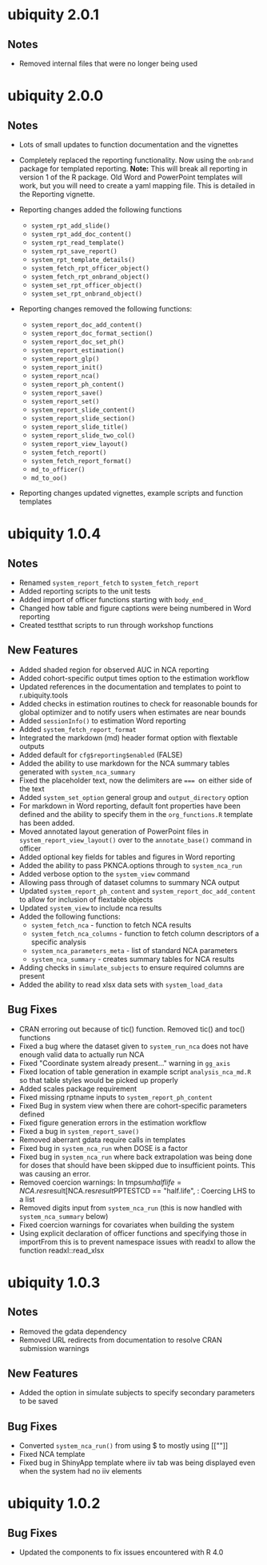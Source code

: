 # ubiquity 2.0.1

## Notes
- Removed internal files that were no longer being used

# ubiquity 2.0.0

## Notes
- Lots of small updates to function documentation and the vignettes

- Completely replaced the reporting functionality. Now using the `onbrand` package for templated reporting.  **Note:** This will break all reporting in  version 1 of the R package. Old Word and PowerPoint templates will work, but you will need to create a yaml mapping file. This is detailed in the Reporting vignette.

- Reporting changes added the following functions
  - `system_rpt_add_slide()`
  - `system_rpt_add_doc_content()`
  - `system_rpt_read_template()`
  - `system_rpt_save_report()`
  - `system_rpt_template_details()`
  - `system_fetch_rpt_officer_object()`
  - `system_fetch_rpt_onbrand_object()`
  - `system_set_rpt_officer_object()`
  - `system_set_rpt_onbrand_object()`

- Reporting changes removed the following functions:
  - `system_report_doc_add_content()`
  - `system_report_doc_format_section()`
  - `system_report_doc_set_ph()`
  - `system_report_estimation()`
  - `system_report_glp()`
  - `system_report_init()`
  - `system_report_nca()`
  - `system_report_ph_content()`
  - `system_report_save()`
  - `system_report_set()`
  - `system_report_slide_content()`
  - `system_report_slide_section()`
  - `system_report_slide_title()`
  - `system_report_slide_two_col()`
  - `system_report_view_layout()`
  - `system_fetch_report()`
  - `system_fetch_report_format()`
  - `md_to_officer()`
  - `md_to_oo()`

- Reporting changes updated vignettes, example scripts and function templates

# ubiquity 1.0.4

## Notes
- Renamed `system_report_fetch` to `system_fetch_report`
- Added reporting scripts to the unit tests
- Added import of officer functions starting with `body_end_`
- Changed how table and figure captions were being numbered in Word reporting
- Created testthat scripts to run through workshop functions

## New Features
- Added shaded region for observed AUC in NCA reporting
- Added cohort-specific output times option to the estimation workflow
- Updated references in the documentation and templates to point to r.ubiquity.tools
- Added checks in estimation routines to check for reasonable bounds for
  global optimizer and to notify users when estimates are near bounds
- Added `sessionInfo()` to estimation Word reporting
- Added `system_fetch_report_format`
- Integrated the markdown (md) header format option with flextable outputs
- Added default for `cfg$reporting$enabled` (FALSE)
- Added the ability to use markdown for the NCA summary tables generated with `system_nca_summary`
- Fixed the placeholder text, now the delimiters are `=== `on either side of the text
- Added `system_set_option` general group and `output_directory` option
- For markdown in Word reporting, default font properties have been defined
  and the ability to specify them in the `org_functions.R` template has been
  added. 
- Moved annotated layout generation of PowerPoint files in
  `system_report_view_layout()` over to the `annotate_base()` command in officer
- Added optional key fields for tables and figures in Word reporting 
- Added the ability to pass PKNCA.options through to `system_nca_run`
- Added verbose option to the `system_view` command
- Allowing pass through of dataset columns to summary NCA output
- Updated `system_report_ph_content` and `system_report_doc_add_content` to allow for inclusion of flextable objects
- Updated `system_view` to include nca results
- Added the following functions: 
  - `system_fetch_nca` - function to fetch NCA results
  - `system_fetch_nca_columns` - function to fetch column descriptors of a specific analysis
  - `system_nca_parameters_meta` - list of standard NCA parameters
  - `system_nca_summary` - creates summary tables for NCA results
- Adding checks in `simulate_subjects` to ensure required columns are present
- Added the ability to read xlsx data sets with `system_load_data`

## Bug Fixes
- CRAN erroring out because of tic() function. Removed tic() and toc()
  functions
- Fixed a bug where the dataset given to `system_run_nca` does not have enough
  valid data to actually run NCA
- Fixed "Coordinate system already present..."  warning in `gg_axis`
- Fixed location of table generation in example script `analysis_nca_md.R` so
  that table styles would be picked up properly
- Added scales package requirement
- Fixed missing rptname inputs to `system_report_ph_content`
- Fixed Bug in system view when there are cohort-specific parameters defined
- Fixed figure generation errors in the estimation workflow
- Fixed a bug in `system_report_save()`
- Removed aberrant gdata require calls in templates
- Fixed bug in `system_nca_run` when DOSE is a factor 
- Fixed bug in `system_nca_run` where back extrapolation was being done for doses that should have been skipped due to insufficient points. This was causing an error.
- Removed coercion warnings: In tmpsum$halflife = NCA.res$result[NCA.res$result$PPTESTCD == "half.life",  : Coercing LHS to a list
- Removed digits input from `system_nca_run` (this is now handled with `system_nca_summary` below)
- Fixed coercion warnings for covariates when building the system
- Using explicit declaration of officer functions and specifying those in importFrom this is to prevent namespace issues with readxl to allow the function readxl::read_xlsx

# ubiquity 1.0.3

## Notes
- Removed the gdata dependency
- Removed URL redirects from documentation to resolve CRAN submission warnings

## New Features
- Added the option in simulate subjects to specify secondary parameters to be
  saved 

## Bug Fixes
- Converted `system_nca_run()` from using $ to mostly using [[""]]
- Fixed NCA template
- Fixed bug in ShinyApp template where iiv tab was being displayed even when
  the system had no iiv elements

# ubiquity 1.0.2

## Bug Fixes
- Updated the components to fix issues encountered with R 4.0

